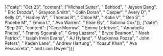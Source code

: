 [{"date": "Oct 23", "content": ["Michael Sutter", " Behbod", " Jayson Dang", " Eric Drozda", " Grayson Smith", " Colin Doran", " Casper", " Avery D", " Kelly O", " Hadley W", " Thomas R", " Chloe M", " Katie V", " Ben S", " Phoebe M", " Emma L", " Ava Warren", " Elsie Ely", " Sabrina Cox"]}, {"date": "Sep 20", "content": ["Cece Morrow", " Emma Lefebvre", " Annabella Phelps", " Franny Sgourakis", " Greg Lazarro", " Bryce Beamon", " Noah Patrick", " Isaiah Irwin Evans", " AJ Hyland", " Mackenna Pozza", " John Peters", " Kaden Lane", " Andrew Hartung", " Yousuf Khan", " Ava Pessacreta", " and Liam Dwyer"]}]
